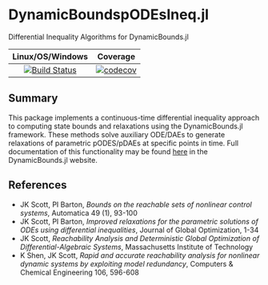 # DynamicBoundspODEsIneq.jl
Differential Inequality Algorithms for DynamicBounds.jl

| **Linux/OS/Windows**                                                                     | **Coverage**                                             |                       
|:--------------------------------------------------------------------------------:|:-------------------------------------------------------:|
| [![Build Status](https://github.com/PSORLab/DynamicBoundspODEsIneq.jl/workflows/CI/badge.svg?branch=master)](https://github.com/PSORLab/DynamicBoundspODEsIneq.jl/actions?query=workflow%3ACI)  | [![codecov](https://codecov.io/gh/PSORLab/DynamicBoundspODEsIneq.jl/branch/master/graph/badge.svg)](https://codecov.io/gh/PSORLab/DynamicBoundspODEsIneq.jl)                        

## Summary
This package implements a continuous-time differential inequality approach to
computing state bounds and relaxations using the DynamicBounds.jl framework. These methods solve auxiliary ODE/DAEs to generate relaxations of parametric pODES/pDAEs at specific points in time. Full documentation of this functionality may be found [here](https://psorlab.github.io/DynamicBounds.jl/dev/pODEsIneq/pODEsIneq) in the DynamicBounds.jl website.

## References
- JK Scott, PI Barton, *Bounds on the reachable sets of nonlinear control systems*,
  Automatica 49 (1), 93-100
- JK Scott, PI Barton, *Improved relaxations for the parametric solutions of ODEs using differential inequalities*, Journal of Global Optimization, 1-34
- JK Scott, *Reachability Analysis and Deterministic Global Optimization of Differential-Algebraic Systems*, Massachusetts Institute of Technology
- K Shen, JK Scott, *Rapid and accurate reachability analysis for nonlinear dynamic systems by exploiting model redundancy*, Computers & Chemical Engineering 106, 596-608
